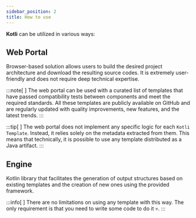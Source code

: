 ```yaml
---
sidebar_position: 2
title: How to use
---
```


**Kotli** can be utilized in various ways:

## Web Portal
Browser-based solution allows users to build the desired project architecture and download the resulting source codes.
It is extremely user-friendly and does not require deep technical expertise.

:::note[&nbsp;]
The web portal can be used with a curated list of templates that have passed compatibility tests between components and meet the required standards.
All these templates are publicly available on GitHub and are regularly updated with quality improvements, new features, and the latest trends.
:::

:::tip[&nbsp;]
The web portal does not implement any specific logic for each `Kotli Template`.
Instead, it relies solely on the metadata extracted from them.
This means that technically, it is possible to use any template distributed as a Java artifact.
:::

## Engine
Kotlin library that facilitates the generation of output structures based on existing templates and the creation of new ones using the provided framework.

:::info[&nbsp;]
There are no limitations on using any template with this way. The only requirement is that you need to write some code to do it 💀.
:::
